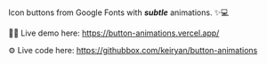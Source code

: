 Icon buttons from Google Fonts with __*subtle*__ animations. ✨💻

🧑‍💻 Live demo here: https://button-animations.vercel.app/

⚙️ Live code here: https://githubbox.com/keiryan/button-animations

